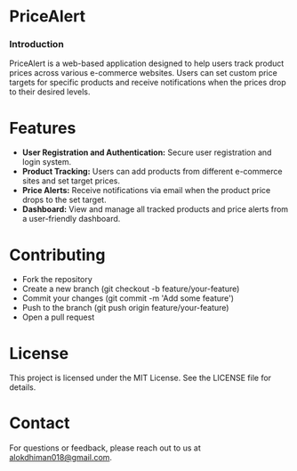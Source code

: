 # PriceAlert



### Introduction

PriceAlert is a web-based application designed to help users track product prices across various e-commerce websites. Users can set custom price targets for specific products and receive notifications when the prices drop to their desired levels.


# Features

- **User Registration and Authentication:** Secure user registration and login system.
- **Product Tracking:** Users can add products from different e-commerce sites and set target prices.
- **Price Alerts:** Receive notifications via email when the product price drops to the set target.
- **Dashboard:** View and manage all tracked products and price alerts from a user-friendly dashboard.


# Contributing

- Fork the repository
- Create a new branch (git checkout -b feature/your-feature)
- Commit your changes (git commit -m 'Add some feature')
- Push to the branch (git push origin feature/your-feature)
- Open a pull request

# License
This project is licensed under the MIT License. See the LICENSE file for details.

# Contact
For questions or feedback, please reach out to us at alokdhiman018@gmail.com.
